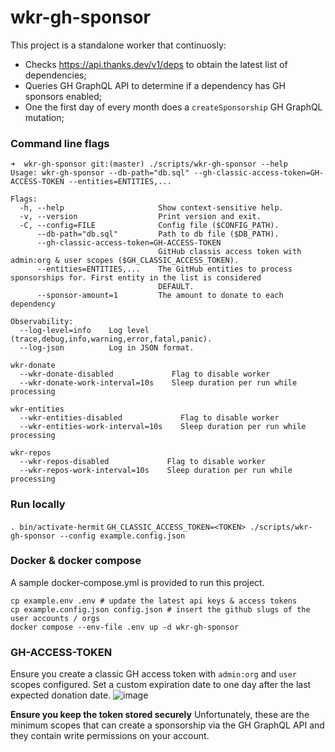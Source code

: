 # wkr-gh-sponsor

This project is a standalone worker that continuosly:
  - Checks https://api.thanks.dev/v1/deps to obtain the latest list of dependencies;
  - Queries GH GraphQL API to determine if a dependency has GH sponsors enabled;
  - One the first day of every month does a `createSponsorship` GH GraphQL mutation;

### Command line flags
```
➜  wkr-gh-sponsor git:(master) ./scripts/wkr-gh-sponsor --help
Usage: wkr-gh-sponsor --db-path="db.sql" --gh-classic-access-token=GH-ACCESS-TOKEN --entities=ENTITIES,...

Flags:
  -h, --help                     Show context-sensitive help.
  -v, --version                  Print version and exit.
  -C, --config=FILE              Config file ($CONFIG_PATH).
      --db-path="db.sql"         Path to db file ($DB_PATH).
      --gh-classic-access-token=GH-ACCESS-TOKEN
                                 GitHub classis access token with admin:org & user scopes ($GH_CLASSIC_ACCESS_TOKEN).
      --entities=ENTITIES,...    The GitHub entities to process sponsorships for. First entity in the list is considered
                                 DEFAULT.
      --sponsor-amount=1         The amount to donate to each dependency

Observability:
  --log-level=info    Log level (trace,debug,info,warning,error,fatal,panic).
  --log-json          Log in JSON format.

wkr-donate
  --wkr-donate-disabled             Flag to disable worker
  --wkr-donate-work-interval=10s    Sleep duration per run while processing

wkr-entities
  --wkr-entities-disabled             Flag to disable worker
  --wkr-entities-work-interval=10s    Sleep duration per run while processing

wkr-repos
  --wkr-repos-disabled             Flag to disable worker
  --wkr-repos-work-interval=10s    Sleep duration per run while processing
```

### Run locally
`. bin/activate-hermit`
`GH_CLASSIC_ACCESS_TOKEN=<TOKEN> ./scripts/wkr-gh-sponsor --config example.config.json`

### Docker & docker compose
A sample docker-compose.yml is provided to run this project.
```
cp example.env .env # update the latest api keys & access tokens
cp example.config.json config.json # insert the github slugs of the user accounts / orgs
docker compose --env-file .env up -d wkr-gh-sponsor
```

### GH-ACCESS-TOKEN
Ensure you create a classic GH access token with `admin:org` and `user` scopes configured. Set a custom expiration date to one day after the last expected donation date.
![image](https://github.com/thnxdev/wkr-gh-sponsor/assets/72539235/69f248a8-2351-471e-84d5-43eeba9d3f5f)

**Ensure you keep the token stored securely**
Unfortunately, these are the minimum scopes that can create a sponsorship via the GH GraphQL API and they contain write permissions on your account.

